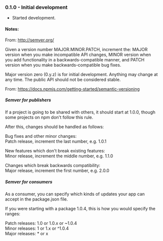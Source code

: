 ### 0.1.0 - Initial development
* Started development.

#### Notes:

From: http://semver.org/

Given a version number MAJOR.MINOR.PATCH, increment the:
MAJOR version when you make incompatible API changes,
MINOR version when you add functionality in a backwards-compatible manner, and
PATCH version when you make backwards-compatible bug fixes.

Major version zero (0.y.z) is for initial development.
Anything may change at any time.
The public API should not be considered stable.

From: https://docs.npmjs.com/getting-started/semantic-versioning

##### Semver for publishers

If a project is going to be shared with others, it should start at 1.0.0, though some projects on npm don't follow this rule.

After this, changes should be handled as follows:

Bug fixes and other minor changes:  
Patch release, increment the last number, e.g. 1.0.1  

New features which don't break existing features:  
Minor release, increment the middle number, e.g. 1.1.0

Changes which break backwards compatibility:  
Major release, increment the first number, e.g. 2.0.0

##### Semver for consumers

As a consumer, you can specify which kinds of updates your app can accept in the package.json file.

If you were starting with a package 1.0.4, this is how you would specify the ranges:

Patch releases: 1.0 or 1.0.x or ~1.0.4  
Minor releases: 1 or 1.x or ^1.0.4  
Major releases: * or x
